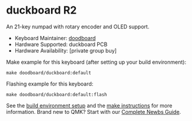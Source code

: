 # duckboard R2

An 21-key numpad with rotary encoder and OLED support. 

* Keyboard Maintainer: [doodboard](https://www.doodboard.xyz)
* Hardware Supported: duckboard PCB
* Hardware Availability: [private group buy]

Make example for this keyboard (after setting up your build environment):

    make doodboard/duckboard:default

Flashing example for this keyboard:

    make doodboard/duckboard:default:flash

See the [build environment setup](https://docs.qmk.fm/#/getting_started_build_tools) and the [make instructions](https://docs.qmk.fm/#/getting_started_make_guide) for more information. Brand new to QMK? Start with our [Complete Newbs Guide](https://docs.qmk.fm/#/newbs).